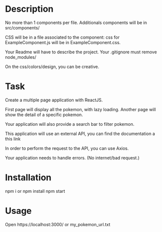 # Description

No more than 1 components per file. Additionals components will be in src/components/

CSS will be in a file associated to the component: css for ExampleComponent.js will be in ExampleComponent.css.

Your Readme will have to describe the project. Your .gitignore must remove node_modules/

On the css/colors/design, you can be creative.

# Task

Create a multiple page application with ReactJS.

First page will display all the pokemon, with lazy loading. Another page will show the detail of a specific pokemon.

Your application will also provide a search bar to filter pokemon.

This application will use an external API, you can find the documentation a this link

In order to perform the request to the API, you can use Axios.

Your application needs to handle errors. (No internet/bad request.)

# Installation
npm i or npm install
npm start

# Usage
Open https://localhost:3000/ or my_pokemon_url.txt